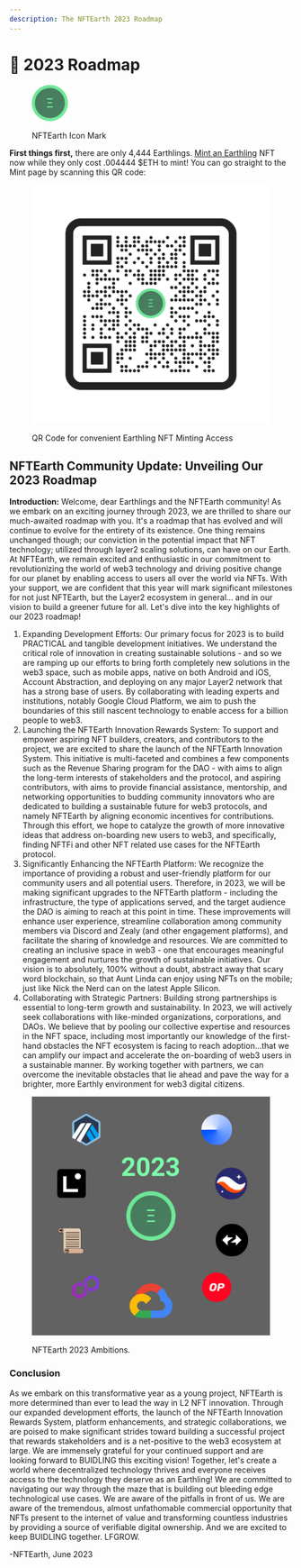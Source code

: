 ```yaml
---
description: The NFTEarth 2023 Roadmap
---
```


# 🎯 2023 Roadmap

<figure><img src="../.gitbook/assets/NFTE.svg" alt="" width="64"><figcaption><p>NFTEarth Icon Mark</p></figcaption></figure>

**First things first,** there are only 4,444 Earthlings. [Mint an Earthling](https://stake.nftearth.exchange) NFT now while they only cost .004444 $ETH to mint! You can go straight to the Mint page by scanning this QR code:

<figure><img src="../.gitbook/assets/Mint Earthling QR Code.png" alt=""><figcaption><p>QR Code for convenient Earthling NFT Minting Access</p></figcaption></figure>

## NFTEarth Community Update: Unveiling Our 2023 Roadmap

**Introduction:** Welcome, dear Earthlings and the NFTEarth community! As we embark on an exciting journey through 2023, we are thrilled to share our much-awaited roadmap with you. It's a roadmap that has evolved and will continue to evolve for the entirety of its existence. One thing remains unchanged though; our conviction in the potential impact that NFT technology; utilized through layer2 scaling solutions, can have on our Earth. At NFTEarth, we remain excited and enthusiastic in our commitment to revolutionizing the world of web3 technology and driving positive change for our planet by enabling access to users all over the world via NFTs. With your support, we are confident that this year will mark significant milestones for not just NFTEarth, but the Layer2 ecosystem in general... and in our vision to build a greener future for all. Let's dive into the key highlights of our 2023 roadmap!

1. Expanding Development Efforts: Our primary focus for 2023 is to build PRACTICAL and tangible development initiatives. We understand the critical role of innovation in creating sustainable solutions - and so we are ramping up our efforts to bring forth completely new solutions in the web3 space, such as mobile apps, native on both Android and iOS, Account Abstraction, and deploying on any major Layer2 network that has a strong base of users. By collaborating with leading experts and institutions, notably Google Cloud Platform, we aim to push the boundaries of this still nascent technology to enable access for a billion people to web3.
2. Launching the NFTEarth Innovation Rewards System: To support and empower aspiring NFT builders, creators, and contributors to the project, we are excited to share the launch of the NFTEarth Innovation System. This initiative is multi-faceted and combines a few components such as the Revenue Sharing program for the DAO - with aims to align the long-term interests of stakeholders and the protocol, and aspiring contributors, with aims to provide financial assistance, mentorship, and networking opportunities to budding community innovators who are dedicated to building a sustainable future for web3 protocols, and namely NFTEarth by aligning economic incentives for contributions. Through this effort, we hope to catalyze the growth of more innovative ideas that address on-boarding new users to web3, and specifically, finding NFTFi and other NFT related use cases for the NFTEarth protocol.
3. Significantly Enhancing the NFTEarth Platform: We recognize the importance of providing a robust and user-friendly platform for our community users and all potential users. Therefore, in 2023, we will be making significant upgrades to the NFTEarth platform - including the infrastructure, the type of applications served, and the target audience the DAO is aiming to reach at this point in time. These improvements will enhance user experience, streamline collaboration among community members via Discord and Zealy (and other engagement platforms), and facilitate the sharing of knowledge and resources. We are committed to creating an inclusive space in web3 - one that encourages meaningful engagement and nurtures the growth of sustainable initiatives. Our vision is to absolutely, 100% without a doubt, abstract away that scary word blockchain, so that Aunt Linda can enjoy using NFTs on the mobile; just like Nick the Nerd can on the latest Apple Silicon.&#x20;
4. Collaborating with Strategic Partners: Building strong partnerships is essential to long-term growth and sustainability. In 2023, we will actively seek collaborations with like-minded organizations, corporations, and DAOs. We believe that by pooling our collective expertise and resources in the NFT space, including most importantly our knowledge of the first-hand obstacles the NFT ecosystem is facing to reach adoption...that we can amplify our impact and accelerate the on-boarding of web3 users in a sustainable manner. By working together with partners, we can overcome the inevitable obstacles that lie ahead and pave the way for a brighter, more Earthly environment for web3 digital citizens.&#x20;



<figure><img src="../.gitbook/assets/All in Layer2 2023 (1).png" alt=""><figcaption><p>NFTEarth 2023 Ambitions. </p></figcaption></figure>

### Conclusion

As we embark on this transformative year as a young project, NFTEarth is more determined than ever to lead the way in L2 NFT innovation. Through our expanded development efforts, the launch of the NFTEarth Innovation Rewards System, platform enhancements, and strategic collaborations, we are poised to make significant strides toward building a successful project that rewards stakeholders and is a net-positive to the web3 ecosystem at large. We are immensely grateful for your continued support and are looking forward to BUIDLING this exciting vision! Together, let's create a world where decentralized technology thrives and everyone receives access to the technology they deserve as an Earthling! We are committed to navigating our way through the maze that is building out bleeding edge technological use cases. We are aware of the pitfalls in front of us. We are aware of the tremendous, almost unfathomable commercial opportunity that NFTs present to the internet of value and transforming countless industries by providing a source of verifiable digital ownership. And we are excited to keep BUIDLING together. LFGROW.&#x20;

\-NFTEarth, June 2023

